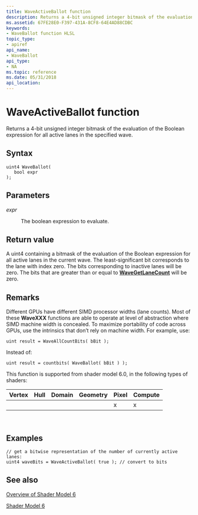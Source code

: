 ```yaml
---
title: WaveActiveBallot function
description: Returns a 4-bit unsigned integer bitmask of the evaluation of the Boolean expression for all active lanes in the specified wave.
ms.assetid: 67FE28E0-F397-431A-8CF8-64E4AD88CDBC
keywords:
- WaveBallot function HLSL
topic_type:
- apiref
api_name:
- WaveBallot
api_type:
- NA
ms.topic: reference
ms.date: 05/31/2018
api_location: 
---
```


# WaveActiveBallot function

Returns a 4-bit unsigned integer bitmask of the evaluation of the Boolean expression for all active lanes in the specified wave.

## Syntax

``` syntax
uint4 WaveBallot(
   bool expr
);
```

## Parameters

<dl> <dt>

*expr* 
</dt> <dd>

The boolean expression to evaluate.

</dd> </dl>

## Return value

A uint4 containing a bitmask of the evaluation of the Boolean expression for all active lanes in the current wave. The least-significant bit corresponds to the lane with index zero. The bits corresponding to inactive lanes will be zero. The bits that are greater than or equal to [**WaveGetLaneCount**](wavegetlanecount.md) will be zero.

## Remarks

Different GPUs have different SIMD processor widths (lane counts). Most of these **WaveXXX** functions are able to operate at level of abstraction where SIMD machine width is concealed. To maximize portability of code across GPUs, use the intrinsics that don’t rely on machine width. For example, use:

``` syntax
uint result = WaveAllCountBits( bBit );
```

Instead of:

``` syntax
uint result = countbits( WaveBallot( bBit ) );
```

This function is supported from shader model 6.0, in the following types of shaders:



| Vertex | Hull | Domain | Geometry | Pixel | Compute |
|--------|------|--------|----------|-------|---------|
|        |      |        |          | x     | x       |



 

## Examples

``` syntax
// get a bitwise representation of the number of currently active lanes:
uint4 waveBits = WaveActiveBallot( true ); // convert to bits 
```

## See also

<dl> <dt>

[Overview of Shader Model 6](hlsl-shader-model-6-0-features-for-direct3d-12.md)
</dt> <dt>

[Shader Model 6](shader-model-6-0.md)
</dt> </dl>

 

 




